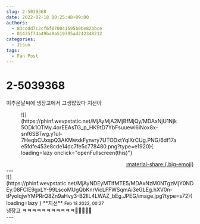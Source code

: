 ```yaml
---
slug: 2-5039368
date: 2022-02-18 00:25:48+09:00
authors:
  - 83ccdd7c2cf6f070041595b0be82bbce
  - 01435f74a49ba8a519705ad242348232
categories:
  - Jisun
tags:
  - Fan Post
---
```


# 2-5039368

<div class="post-container" markdown="1">
<div class="content-container md-sidebar__scrollwrap" markdown="1">

이추운날씨에 냉장고에서 고생많았다 지선아
<figure markdown="1">
![](https://phinf.wevpstatic.net/MjAyMjA2MjBfMjQy/MDAxNjU1Njk5ODk1OTMy.4orEEAsTG_p_HK9tD7YbFsuuewi6iNox8x-snf6SBTwg.y1ul-7HeqbCUxspQ3AKMwxkFynvry7UTODxtYqlXrCUg.PNG/6df17ae5fdfe453e8cde14dc7fe5c778480.png?type=e1920){ loading=lazy onclick="openFullscreen(this)"}
</figure>


</div>
</div>

<div style="text-align: right;" markdown="1">
<a href="https://weverse.io/fromis9/fanpost/2-5039368" style="text-align: right;">:material-share:{.big-emoji}</a>
</div>
---

<div class="comments-container md-sidebar__scrollwrap" markdown="1">
<div class="comment" markdown="1">
<div class='id-container' markdown="1">
![](https://phinf.wevpstatic.net/MjAyNDEyMTlfMTE5/MDAxNzM0NTgzMjY0NDEy.08FClE9gxLY-99LscoMUgQbKnrVicLFFWSqmAi3eGLEg.hXV0n-tPyoIqjwYMPRrQ8Zn9aHvy3-B2llL4LWAZ_bEg.JPEG/image.jpg?type=s72){ loading=lazy }
**<span class="artist">지선</span>** <small>Feb 18 2022, 00:27</small><br>
</div>
<div class='comment-body' markdown="1">
냉장고 ㅋㅋㅋㅋㅋㅋㅋㅋㅋㅋㅋ😶‍🌫️🥶😮‍💨
</div>
</div>
</div>
---
